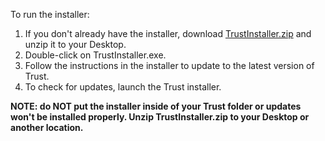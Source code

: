 To run the installer:

1. If you don't already have the installer, download [TrustInstaller.zip](https://github.com/cyritegamestudios/trust/blob/main/Setup/TrustInstaller.zip) and unzip it to your Desktop.
2. Double-click on TrustInstaller.exe.
3. Follow the instructions in the installer to update to the latest version of Trust.
4. To check for updates, launch the Trust installer.

**NOTE: do **NOT** put the installer inside of your Trust folder or updates won't be installed properly. Unzip TrustInstaller.zip to your Desktop or another location.**
